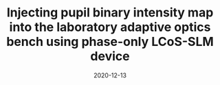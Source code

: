 ---
title: "Injecting pupil binary intensity map into the laboratory adaptive optics bench using phase-only LCoS-SLM device"
collection: publications
permalink: /publication/2020-12-13-32
date: 2020-12-13
venue: 'Adaptive Optics Systems VII'
paperurl: 'https://drive.google.com/file/d/1euCaN_MmGzh2r-kmpdbV2uXk4gVO6A9u/view'
---